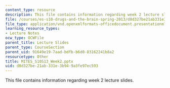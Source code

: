 ```yaml
---
content_type: resource
description: This file contains information regarding week 2 lecture slides.
file: /courses/es-s10-drugs-and-the-brain-spring-2013/d8d327be21ab331e3b949a3fe97ec593_MITES_S10S13_Week2.pptx
file_type: application/vnd.openxmlformats-officedocument.presentationml.presentation
learning_resource_types:
- Lecture Notes
ocw_type: OCWFile
parent_title: Lecture Slides
parent_type: CourseSection
parent_uid: 91649e19-7aad-bdfb-b6d0-83162241b8a2
resourcetype: Other
title: MITES_S10S13_Week2.pptx
uid: d8d327be-21ab-331e-3b94-9a3fe97ec593
---
```

This file contains information regarding week 2 lecture slides.

